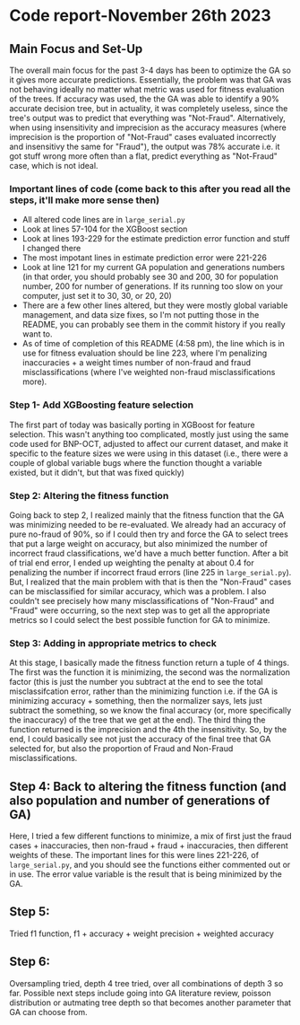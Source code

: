 # Code report-November 26th 2023
## Main Focus and Set-Up
The overall main focus for the past 3-4 days has been to optimize the GA so it gives more accurate predictions. Essentially, the problem was that GA was not behaving ideally no matter what metric was used for fitness evaluation of the trees. If accuracy was used, the the GA was able to identify a 90% accurate decision tree, but in actuality, it was completely useless, since the tree's output was to predict that everything was "Not-Fraud". Alternatively, when using insensitivity and imprecision as the accuracy measures (where imprecision is the proportion of "Not-Fraud" cases evaluated incorrectly and insensitivy the same for "Fraud"), the output was 78% accurate i.e. it got stuff wrong more often than a flat, predict everything as "Not-Fraud" case, which is not ideal.

### Important lines of code (come back to this after you read all the steps, it'll make more sense then)
- All altered code lines are in `large_serial.py`
- Look at lines 57-104 for the XGBoost section
- Look at lines 193-229 for the estimate prediction error function and stuff I changed there
- The most impotant lines in estimate prediction error were 221-226
- Look at line 121 for my current GA population and generations numbers (in that order, you should probably see 30 and 200, 30 for population number, 200 for number of generations. If its running too slow on your computer, just set it to 30, 30, or 20, 20)
- There are a few other lines altered, but they were mostly global variable management, and data size fixes, so I'm not putting those in the README, you can probably see them in the commit history if you really want to.
- As of time of completion of this README (4:58 pm), the line which is in use for fitness evaluation should be line 223, where I'm penalizing inaccuracies + a weight times number of non-fraud and fraud misclassifications (where I've weighted non-fraud misclassifications more).

### Step 1- Add XGBoosting feature selection
The first part of today was basically porting in XGBoost for feature selection. This wasn't anything too complicated, mostly just using the same code used for BNP-OCT, adjusted to affect our current dataset, and make it specific to the feature sizes we were using in this dataset (i.e., there were a couple of global variable bugs where the function thought a variable existed, but it didn't, but that was fixed quickly)

### Step 2: Altering the fitness function
Going back to step 2, I realized mainly that the fitness function that the GA was minimizing needed to be re-evaluated. We already had an accuracy of pure no-fraud of 90%, so if I could then try and force the GA to select trees that put a large weight on accuracy, but also minimized the number of incorrect fraud classifications, we'd have a much better function. After a bit of trial end error, I ended up weighting the penalty at about 0.4 for penalizing the number if incorrect fraud errors (line 225 in `large_serial.py`). But, I realized that the main problem with that is then the "Non-Fraud" cases can be misclassified for similar accuracy, which was a problem. I also couldn't see precisely how many misclassifications of "Non-Fraud" and "Fraud" were occurring, so the next step was to get all the appropriate metrics so I could select the best possible function for GA to minimize.

### Step 3: Adding in appropriate metrics to check
At this stage, I basically made the fitness function return a tuple of 4 things. The first was the function it is minimizing, the second was the normalization factor (this is just the number you subtract at the end to see the total misclassifcation error, rather than the minimizing function i.e. if the GA is minimizing accuracy + something, then the normalizer says, lets just subtract the something, so we know the final accuracy (or, more specifically the inaccuracy) of the tree that we get at the end). The third thing the function returned is the imprecision and the 4th the insensitivity. So, by the end, I could basically see not just the accuracy of the final tree that GA selected for, but also the proportion of Fraud and Non-Fraud misclassifications.

## Step 4: Back to altering the fitness function (and also population and number of generations of GA)
Here, I tried a few different functions to minimize, a mix of first just the fraud cases + inaccuracies, then non-fraud + fraud + inaccuracies, then different weights of these. The important lines for this were lines 221-226, of `large_serial.py`, and you should see the functions either commented out or in use. The error value variable is the result that is being minimized by the GA.

## Step 5:
Tried f1 function, f1 + accuracy + weight precision + weighted accuracy 

## Step 6:
Oversampling tried, depth 4 tree tried, over all combinations of depth 3 so far. Possible next steps include going into GA literature review, poisson distribution or autmating tree depth so that becomes another parameter that GA can choose from.